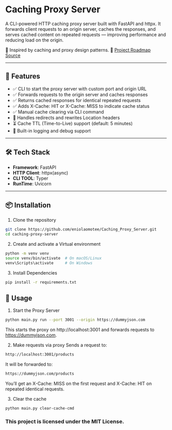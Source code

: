 
# Caching Proxy Server
A CLI-powered HTTP caching proxy server built with FastAPI and httpx.
It forwards client requests to an origin server, caches the responses, and serves cached content on repeated requests — improving performance and reducing load on the origin.

📌 Inspired by caching and proxy design patterns.
📌 [Project Roadmap Source](https://roadmap.sh/projects/caching-server)

---

## 🚀 Features
- ✅ CLI to start the proxy server with custom port and origin URL
- ✅ Forwards requests to the origin server and caches responses
- ✅ Returns cached responses for identical repeated requests
- ✅ Adds X-Cache: HIT or X-Cache: MISS to indicate cache status
- ✅ Manual cache clearing via CLI command
- 🔁 Handles redirects and rewrites Location headers
- ⏳ Cache TTL (Time-to-Live) support (default: 5 minutes)
- 🧪 Built-in logging and debug support
---

## 🛠️ Tech Stack

- **Framework**: FastAPI
- **HTTP Client**: httpx(async)
- **CLI TOOL**: Typer
- **RunTime**: Uvicorn


---

## 📦 Installation

1. Clone the repository

```bash
git clone https://github.com/eniolaomotee/Caching_Proxy_Server.git
cd caching-proxy-server
```

2. Create and activate a Virtual environment

```bash
python -m venv venv
source venv/bin/activate  # On macOS/Linux
venv\Scripts\activate     # On Windows
```

3. Install Dependencies

```bash
pip install -r requirements.txt
```

## 🚀 Usage

1. Start the Proxy Server
```bash
python main.py run --port 3001 --origin https://dummyjson.com

```
This starts the proxy on http://localhost:3001 and forwards requests to https://dummyjson.com.



2. Make requests via proxy
Sends a request to:
```bash
http://localhost:3001/products
```
It will be forwarded to:

```bash
https://dummyjson.com/products
```

You’ll get an X-Cache: MISS on the first request and X-Cache: HIT on repeated identical requests.

3. Clear the cache
```bash
python main.py clear-cache-cmd

```


### This project is licensed under the MIT License.
